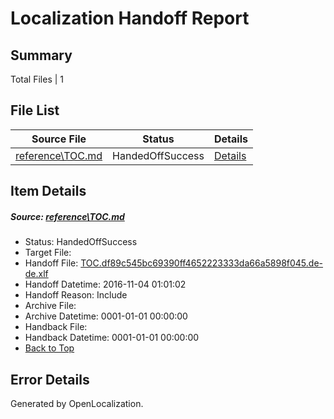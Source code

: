 # <a name='report-top'></a> Localization Handoff Report

## Summary
 Total Files | 1

## File List
 Source File | Status | Details 
 ----------- | ------ | ------- 
 [reference\TOC.md](https://github.com/PowerShell/powerShell-Docs/blob/94462b2007154337e703bc434392e3a36ea808a4/reference/TOC.md) | HandedOffSuccess | [Details](#7269ae1b5a79af6e0e4abef797d35e18f6cf603c2167)

## Item Details
##### <a name='7269ae1b5a79af6e0e4abef797d35e18f6cf603c2167'></a> Source: [reference\TOC.md](https://github.com/PowerShell/powerShell-Docs/blob/94462b2007154337e703bc434392e3a36ea808a4/reference/TOC.md)
* Status: HandedOffSuccess
* Target File: 
* Handoff File: [TOC.df89c545bc69390ff4652223333da66a5898f045.de-de.xlf](https://github.com/PowerShell/powerShell-Docs.handoff/blob/1146eb4b53e0adc0561ec9715d22ee66029f426a/ol-handoff/PowerShell/powerShell-Docs.de-de/live/TOC.df89c545bc69390ff4652223333da66a5898f045.de-de.xlf)
* Handoff Datetime: 2016-11-04 01:01:02
* Handoff Reason: Include
* Archive File: 
* Archive Datetime: 0001-01-01 00:00:00
* Handback File: 
* Handback Datetime: 0001-01-01 00:00:00
* [Back to Top](#report-top)


## Error Details

Generated by OpenLocalization.
